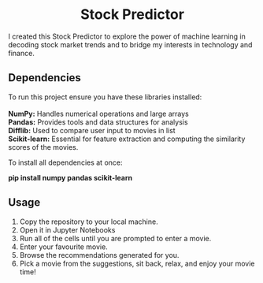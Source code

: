<h1 align="center">Stock Predictor</h1>

I created this Stock Predictor to explore the power of machine learning in decoding stock market trends and to bridge my interests in technology and finance.

## Dependencies
To run this project ensure you have these libraries installed:<br><br>
**NumPy:** Handles numerical operations and large arrays<br>
**Pandas:** Provides tools and data structures for analysis<br>
**Difflib:** Used to compare user input to movies in list<br>
**Scikit-learn:** Essential for feature extraction and computing the similarity scores of the movies.

To install all dependencies at once:

**pip install numpy pandas scikit-learn**

## Usage
1. Copy the repository to your local machine.
2. Open it in Jupyter Notebooks
3. Run all of the cells until you are prompted to enter a movie.
4. Enter your favourite movie.
5. Browse the recommendations generated for you.
6. Pick a movie from the suggestions, sit back, relax, and enjoy your movie time!
